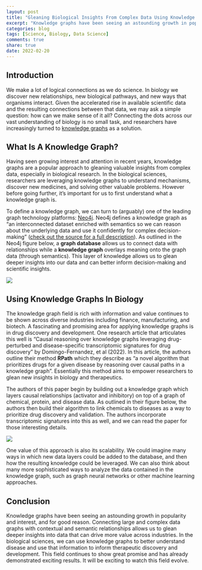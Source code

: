 ```yaml
---
layout: post
title: "Gleaning Biological Insights From Complex Data Using Knowledge Graphs"
excerpt: "Knowledge graphs have been seeing an astounding growth in popularity and interest, and for good reason. The provide a valuable approach to connecting and analyzing complex data."
categories: blog
tags: [Science, Biology, Data Science]
comments: true
share: true
date: 2022-02-20
---
```


## Introduction

We make a lot of logical connections as we do science. In biology we discover new relationships, new biological pathways, and new ways that organisms interact. Given the accelerated rise in available scientific data and the resulting connections between that data, we may ask a simple question: how can we make sense of it all? Connecting the dots across our vast understanding of biology is no small task, and researchers have increasingly turned to [knowledge graphs](https://en.wikipedia.org/wiki/Knowledge_graph) as a solution.

## What Is A Knowledge Graph?

Having seen growing interest and attention in recent years, knowledge graphs are a popular approach to gleaning valuable insights from complex data, especially in biological research. In the biological sciences, researchers are leveraging knowledge graphs to understand mechanisms, discover new medicines, and solving other valuable problems. However before going further, it’s important for us to first understand what a knowledge graph is.

To define a knowledge graph, we can turn to (arguably) one of the leading graph technology platforms: [Neo4j](https://neo4j.com). Neo4j defines a knowledge graph as “an interconnected dataset enriched with semantics so we can reason about the underlying data and use it confidently for complex decision-making” ([check out the source for a full description](https://neo4j.com/use-cases/knowledge-graph/)). As outlined in the Neo4j figure below, a **graph database** allows us to connect data with relationships while a **knowledge graph** overlays meaning onto the graph data (through semantics). This layer of knowledge allows us to glean deeper insights into our data and can better inform decision-making and scientific insights.

![](../../../images/neo4j-graph.png)

## Using Knowledge Graphs In Biology

The knowledge graph field is rich with information and value continues to be shown across diverse industries including finance, manufacturing, and biotech. A fascinating and promising area for applying knowledge graphs is in drug discovery and development. One research article that articulates this well is “Causal reasoning over knowledge graphs leveraging drug-perturbed and disease-specific transcriptomic signatures for drug discovery” by Domingo-Fernandez, et al (2022). In this article, the authors outline their method **RPath** which they describe as “a novel algorithm that prioritizes drugs for a given disease by reasoning over causal paths in a knowledge graph”. Essentially this method aims to empower researchers to glean new insights in biology and therapeutics.

The authors of this paper begin by building out a knowledge graph which layers causal relationships (activator and inhibitory) on top of a graph of chemical, protein, and disease data. As outlined in their figure below, the authors then build their algorithm to link chemicals to diseases as a way to prioritize drug discovery and validation. The authors incorporate transcriptomic signatures into this as well, and we can read the paper for those interesting details.

![](../../../images/kg-pub-rpath.png)

One value of this approach is also its scalability. We could imagine many ways in which new data layers could be added to the database, and then how the resulting knowledge could be leveraged. We can also think about many more sophisticated ways to analyze the data contained in the knowledge graph, such as graph neural networks or other machine learning approaches.

## Conclusion

Knowledge graphs have been seeing an astounding growth in popularity and interest, and for good reason. Connecting large and complex data graphs with contextual and semantic relationships allows us to glean deeper insights into data that can drive more value across industries. In the biological sciences, we can use knowledge graphs to better understand disease and use that information to inform therapeutic discovery and development. This field continues to show great promise and has already demonstrated exciting results. It will be exciting to watch this field evolve.

